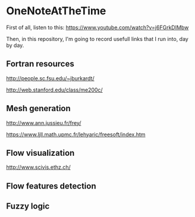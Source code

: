 # OneNoteAtTheTime
First of all, listen to this: https://www.youtube.com/watch?v=j6FGrkDIMbw

Then, in this repository, I'm going to record usefull links that I run into, day by day.

## Fortran resources

http://people.sc.fsu.edu/~jburkardt/

http://web.stanford.edu/class/me200c/

## Mesh generation
http://www.ann.jussieu.fr/frey/

https://www.ljll.math.upmc.fr/lehyaric/freesoft/index.htm

## Flow visualization

http://www.scivis.ethz.ch/

## Flow features detection
## Fuzzy logic


